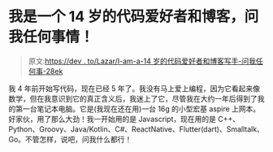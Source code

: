 # 我是一个 14 岁的代码爱好者和博客，问我任何事情！

> 原文:[https://dev . to/Lazar/I-am-a-14 岁的代码爱好者和博客写手-问我任何事-28ek](https://dev.to/lazar/i-am-a-14-year-old-code-hobbyist-and-blogger-ask-me-anything-28ek)

我 4 年前开始写代码，现在已经 5 年了。我没有马上爱上编程，因为它看起来像数学，但在我意识到它的真正含义后，我迷上了它，尽管我在大约一年后得到了我的第一台笔记本电脑。它是(我现在还在用)一台 16g 的小型宏基 aspire 上网本。好家伙，用了那么大劲！我一开始用的是 Javascript，现在用的是 C++、Python、Groovy、Java/Kotlin、C#、ReactNative、Flutter(dart)、Smalltalk、Go。不管怎样，说吧，问我什么都行！